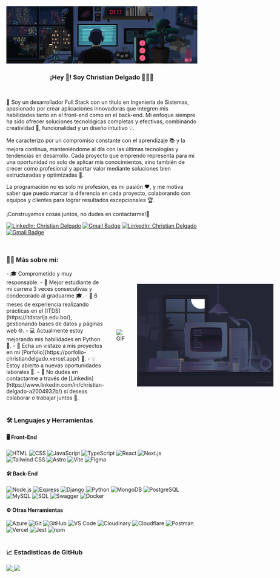<div align="center">
  <img src="https://raw.githubusercontent.com/ChristianDev47/ChristianDev47/refs/heads/master/assets/banner.gif">
</div>

<p align="center">
   <h3 align="center">¡Hey 👋! Soy Christian Delgado 👨🏻‍💻</h3>
</p>
<br>

🚀 Soy un desarrollador Full Stack con un título en Ingeniería de Sistemas, apasionado por crear aplicaciones innovadoras que integren mis habilidades tanto en el front-end como en el back-end. Mi enfoque siempre ha sido ofrecer soluciones tecnológicas completas y efectivas, combinando creatividad 🎨, funcionalidad y un diseño intuitivo 💡.

Me caracterizo por un compromiso constante con el aprendizaje 📚 y la mejora continua, manteniéndome al día con las últimas tecnologías y tendencias en desarrollo. Cada proyecto que emprendo representa para mí una oportunidad no solo de aplicar mis conocimientos, sino también de crecer como profesional y aportar valor mediante soluciones bien estructuradas y optimizadas 🔧.

La programación no es solo mi profesión, es mi pasión ❤️, y me motiva saber que puedo marcar la diferencia en cada proyecto, colaborando con equipos y clientes para lograr resultados excepcionales 🏆.

¡Construyamos cosas juntos, no dudes en contactarme!🌟

[![LinkedIn: Christian Delgado](https://img.shields.io/badge/-Christian%20Delgado-blue?style=for-the-badge&logo=Linkedin&logoColor=white&link=https://www.linkedin.com/in/christian-delgado-a2004932b/)](https://www.linkedin.com/in/christian-delgado-a2004932b/)
[![Gmail Badge](https://img.shields.io/badge/-christiands.dev@gmail.com-D14836?style=for-the-badge&logo=gmail&logoColor=white&link=mailto:christiands.dev@gmail.com)](mailto:christiands.dev@gmail.com)
[![LinkedIn: Christian Delgado](https://img.shields.io/badge/-Linkedin-blue?style=for-the-badge&logo=Linkedin&logoColor=white&link=https://www.linkedin.com/in/christian-delgado-a2004932b/)](https://www.linkedin.com/in/christian-delgado-a2004932b/)
[![Gmail Badge](https://img.shields.io/badge/-Gmail-D14836?style=for-the-badge&logo=gmail&logoColor=white&link=mailto:christiands.dev@gmail.com)](mailto:christiands.dev@gmail.com)

<br/>

### 👨‍💻 Más sobre mí:

<div style="display: flex; align-items: center; gap: 2rem">

<div>
- 🎓 Comprometido y muy responsable. 
- 🏅 Mejor estudiante de mi carrera 3 veces consecutivas y condecorado al graduarme 🎓.
- 💼 6 meses de experiencia realizando prácticas en el [ITDS](https://itdstarija.edu.bo/), gestionando bases de datos y páginas web 🌐.
- 💻 Actualmente estoy mejorando mis habilidades en Python 🐍.
- 🔗 Echa un vistazo a mis proyectos en mi [Porfolio](https://porfolio-christiandelgado.vercel.app/) 📁.
- 💡 Estoy abierto a nuevas oportunidades laborales 🚀.
- 🤝 No dudes en contactarme a través de [Linkedin](https://www.linkedin.com/in/christian-delgado-a2004932b/) si deseas colaborar o trabajar juntos 💼.
</div>
<img align="right" alt="GIF" src="https://raw.githubusercontent.com/ChristianDev47/ChristianDev47/refs/heads/master/assets/pc.git" width="360px"/>

<img align="right" alt="GIF" src="https://raw.githubusercontent.com/ChristianDev47/ChristianDev47/refs/heads/master/assets/pc.gif" width="360px"/>

</div>

<br/>

### 🛠 Lenguajes y Herramientas

<h4>🖥️ Front-End</h3>
<div>
  <img 
    src="https://img.shields.io/badge/HTML5-E34F26?style=for-the-badge&logo=html5&logoColor=white" 
    alt="HTML">
  <img 
    src="https://img.shields.io/badge/CSS3-1572B6?style=for-the-badge&logo=css3&logoColor=white" 
    alt="CSS">
  <img 
    src="https://img.shields.io/badge/JavaScript-323330?style=for-the-badge&logo=javascript&logoColor=F7DF1E" 
    alt="JavaScript">
  <img 
    src="https://img.shields.io/badge/TypeScript-007ACC?style=for-the-badge&logo=typescript&logoColor=white" 
    alt="TypeScript">
  <img 
    src="https://img.shields.io/badge/React-20232A?style=for-the-badge&logo=react&logoColor=61DAFB" 
    alt="React">
  <img 
    src="https://img.shields.io/badge/Next.js-000000?style=for-the-badge&logo=nextdotjs&logoColor=white" 
    alt="Next.js">
  <img 
    src="https://img.shields.io/badge/TailwindCSS-06B6D4?style=for-the-badge&logo=tailwindcss&logoColor=white" 
    alt="Tailwind CSS">
  <img 
    src="https://img.shields.io/badge/Astro-FF5D01?style=for-the-badge&logo=astro&logoColor=white" 
    alt="Astro">
  <img 
    src="https://img.shields.io/badge/Vite-646CFF?style=for-the-badge&logo=vite&logoColor=white" 
    alt="Vite">
  <img 
    src="https://img.shields.io/badge/Figma-F24E1E?style=for-the-badge&logo=figma&logoColor=white" 
    alt="Figma">
</div>
<h4>🛠 Back-End</h3>
<div>
  <img 
    src="https://img.shields.io/badge/Node.js-339933?style=for-the-badge&logo=nodedotjs&logoColor=white" 
    alt="Node.js">
  <img 
    src="https://img.shields.io/badge/Express-000000?style=for-the-badge&logo=express&logoColor=white" 
    alt="Express">
  <img 
    src="https://img.shields.io/badge/Django-092E20?style=for-the-badge&logo=django&logoColor=white" 
    alt="Django">
  <img 
    src="https://img.shields.io/badge/Python-3776AB?style=for-the-badge&logo=python&logoColor=white" 
    alt="Python">
  <img 
    src="https://img.shields.io/badge/MongoDB-47A248?style=for-the-badge&logo=mongodb&logoColor=white" 
    alt="MongoDB">
  <img 
    src="https://img.shields.io/badge/PostgreSQL-4169E1?style=for-the-badge&logo=postgresql&logoColor=white" 
    alt="PostgreSQL">
  <img 
    src="https://img.shields.io/badge/MySQL-4479A1?style=for-the-badge&logo=mysql&logoColor=white" 
    alt="MySQL">
  <img 
    src="https://img.shields.io/badge/SQL-CC2927?style=for-the-badge&logo=microsoft-sql-server&logoColor=white" 
    alt="SQL">
  <img 
    src="https://img.shields.io/badge/Swagger-85EA2D?style=for-the-badge&logo=swagger&logoColor=black" 
    alt="Swagger">
  <img 
    src="https://img.shields.io/badge/Docker-2496ED?style=for-the-badge&logo=docker&logoColor=white" 
    alt="Docker">
</div>
<h4>⚙️ Otras Herramientas</h3>
<div>
<img 
    src="https://img.shields.io/badge/Azure-0078D4?style=for-the-badge&logo=microsoft-azure&logoColor=white" 
    alt="Azure">
  <img 
    src="https://img.shields.io/badge/Git-F05032?style=for-the-badge&logo=git&logoColor=white" 
    alt="Git">
  <img 
    src="https://img.shields.io/badge/GitHub-181717?style=for-the-badge&logo=github&logoColor=white" 
    alt="GitHub">
  <img 
    src="https://img.shields.io/badge/VSCode-007ACC?style=for-the-badge&logo=visualstudiocode&logoColor=white" 
    alt="VS Code">
  <img 
    src="https://img.shields.io/badge/Cloudinary-3448C5?style=for-the-badge&logo=cloudinary&logoColor=white" 
    alt="Cloudinary">
  <img 
    src="https://img.shields.io/badge/Cloudflare-F38020?style=for-the-badge&logo=cloudflare&logoColor=white" 
    alt="Cloudflare">
  <img 
    src="https://img.shields.io/badge/Postman-FF6C37?style=for-the-badge&logo=postman&logoColor=white" 
    alt="Postman">
  <img 
    src="https://img.shields.io/badge/Vercel-000000?style=for-the-badge&logo=vercel&logoColor=white" 
    alt="Vercel">
  <img 
    src="https://img.shields.io/badge/Jest-C21325?style=for-the-badge&logo=jest&logoColor=white" 
    alt="Jest">
  <img 
    src="https://img.shields.io/badge/npm-CB3837?style=for-the-badge&logo=npm&logoColor=white" 
    alt="npm">
</div>

<br/>

### 📈 Estadisticas de GitHub

<div align="left">
  <a href="https://github.com/lucasfsilva94">
    <img height="180em" src="https://github-readme-stats.vercel.app/api?username=ChristianDev47&show_icons=true&theme=dracula&include_all_commits=true&count_private=true"/>
    <img height="180em" src="https://github-readme-stats.vercel.app/api/top-langs/?username=ChristianDev47&layout=compact&langs_count=7&theme=dracula"/>
  </a>
 </div>
